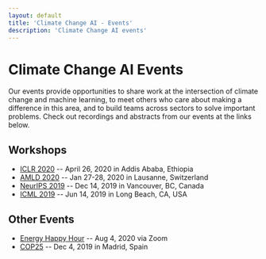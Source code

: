 ```yaml
---
layout: default
title: 'Climate Change AI - Events'
description: 'Climate Change AI events'
---
```


# Climate Change AI Events

Our events provide opportunities to share work at the intersection of climate change and machine learning, to meet others who care about making a difference in this area, and to build teams across sectors to solve important problems. Check out recordings and abstracts from our events at the links below.

## Workshops

* [ICLR 2020](/ICLR2020_workshop) -- April 26, 2020 in Addis Ababa, Ethiopia
* [AMLD 2020](/AMLD2020_event) -- Jan 27-28, 2020 in Lausanne, Switzerland
* [NeurIPS 2019](/NeurIPS2019_workshop) -- Dec 14, 2019 in Vancouver, BC, Canada
* [ICML 2019](/ICML2019_workshop) -- Jun 14, 2019 in Long Beach, CA, USA

## Other Events
* [Energy Happy Hour](/events/2020/08/energy_happy_hour) -- Aug 4, 2020 via Zoom
* [COP25](/COP25_event) -- Dec 4, 2019 in Madrid, Spain
